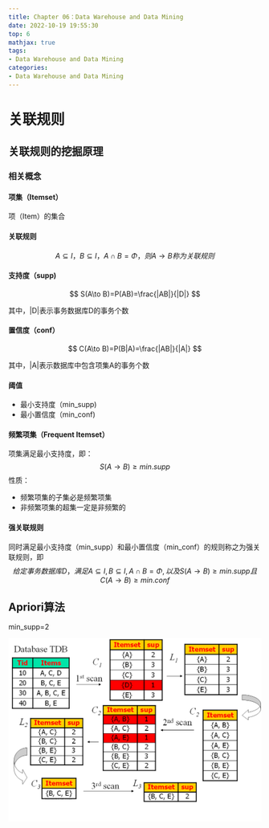 ```yaml
---
title: Chapter 06：Data Warehouse and Data Mining
date: 2022-10-19 19:55:30
top: 6
mathjax: true
tags: 
- Data Warehouse and Data Mining
categories:
- Data Warehouse and Data Mining
---
```


# 关联规则

## 关联规则的挖掘原理

### 相关概念

#### 项集（Itemset）

项（Item）的集合

#### 关联规则

$$
A\subseteq I，B\subseteq I，A\cap B=\Phi，则A\to B称为关联规则
$$

#### 支持度（supp)

$$
S(A\to B)=P(AB)=\frac{|AB|}{|D|}
$$

其中，|D|表示事务数据库D的事务个数

#### 置信度（conf）

$$
C(A\to B)=P(B|A)=\frac{|AB|}{|A|}
$$

其中，|A|表示数据库中包含项集A的事务个数

#### 阈值

- 最小支持度（min_supp)
- 最小置信度（min_conf)

#### 频繁项集（Frequent Itemset）

项集满足最小支持度，即：
$$
S(A\to B)\ge min.supp
$$
性质：

- 频繁项集的子集必是频繁项集
- 非频繁项集的超集一定是非频繁的



#### 强关联规则

同时满足最小支持度（min_supp）和最小置信度（min_conf）的规则称之为强关联规则，即
$$
给定事务数据库D，满足A\subseteq I,B\subseteq I,A\cap B=\Phi,以及S(A\to B)\ge min.supp且C(A\to B)\ge min.conf
$$


## Apriori算法

min_supp=2

![](../images/DataMining/image-20221019140559395.png)
